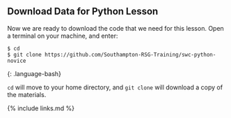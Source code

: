 ## Download Data for Python Lesson ##

Now we are ready to download the code that we need for this lesson. Open a terminal on your machine, and enter:
~~~
$ cd
$ git clone https://github.com/Southampton-RSG-Training/swc-python-novice
~~~
{: .language-bash}

`cd` will move to your home directory, and `git clone` will download a copy of the materials.

{% include links.md %}